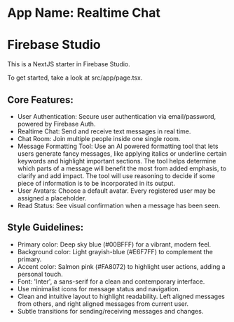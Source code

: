 
# **App Name**: Realtime Chat

# Firebase Studio

This is a NextJS starter in Firebase Studio.

To get started, take a look at src/app/page.tsx.

## Core Features:

- User Authentication: Secure user authentication via email/password, powered by Firebase Auth.
- Realtime Chat: Send and receive text messages in real time.
- Chat Room: Join multiple people inside one single room.
- Message Formatting Tool: Use an AI powered formatting tool that lets users generate fancy messages, like applying italics or underline certain keywords and highlight important sections. The tool helps determine which parts of a message will benefit the most from added emphasis, to clarify and add impact. The tool will use reasoning to decide if some piece of information is to be incorporated in its output.
- User Avatars: Choose a default avatar. Every registered user may be assigned a placeholder.
- Read Status: See visual confirmation when a message has been seen.

## Style Guidelines:

- Primary color: Deep sky blue (#00BFFF) for a vibrant, modern feel.
- Background color: Light grayish-blue (#E6F7FF) to complement the primary.
- Accent color: Salmon pink (#FA8072) to highlight user actions, adding a personal touch.
- Font: 'Inter', a sans-serif for a clean and contemporary interface.
- Use minimalist icons for message status and navigation.
- Clean and intuitive layout to highlight readability. Left aligned messages from others, and right aligned messages from current user.
- Subtle transitions for sending/receiving messages and changes.

